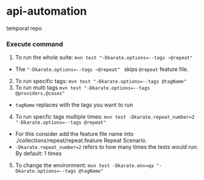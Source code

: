 # api-automation
temporal repo



### Execute command
1. To run the whole suite: ```mvn test "-Dkarate.options=--tags ~@repeat" ``` 
- The ```"-Dkarate.options=--tags ~@repeat" ``` skips ```@repeat``` feature file. 
2. To run specific tags: ``` mvn test "-Dkarate.options=--tags @tagName" ```
3. To run multi tags ``` mvn test "-Dkarate.options=--tags @providers,@cases" ```
- ```tagName``` replaces with the tags you want to run
4. To run specfic tags multiple times: ``` mvn test -Dkarate.repeat_number=2 "-Dkarate.options=--tags @repeat" ```
- For this consider add the feature file name into ./collections/repeat/repeat.feature Repeat Scenario. 
- ```-Dkarate.repeat_number=2``` refers to how many times the tests would run. By default: 1 times
5. To change the environment: ``` mvn test -Dkarate.env=qa "-Dkarate.options=--tags @tagName" ```